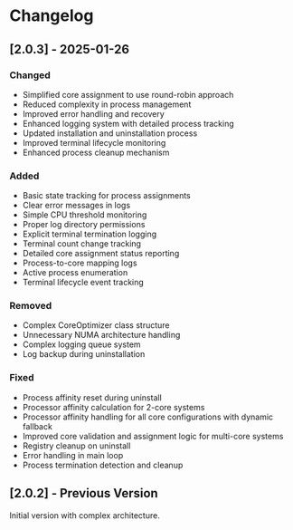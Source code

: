 # Changelog

## [2.0.3] - 2025-01-26

### Changed
- Simplified core assignment to use round-robin approach
- Reduced complexity in process management
- Improved error handling and recovery
- Enhanced logging system with detailed process tracking
- Updated installation and uninstallation process
- Improved terminal lifecycle monitoring
- Enhanced process cleanup mechanism

### Added
- Basic state tracking for process assignments
- Clear error messages in logs
- Simple CPU threshold monitoring
- Proper log directory permissions
- Explicit terminal termination logging
- Terminal count change tracking
- Detailed core assignment status reporting
- Process-to-core mapping logs
- Active process enumeration
- Terminal lifecycle event tracking

### Removed
- Complex CoreOptimizer class structure
- Unnecessary NUMA architecture handling
- Complex logging queue system
- Log backup during uninstallation

### Fixed
- Process affinity reset during uninstall
- Processor affinity calculation for 2-core systems
- Processor affinity handling for all core configurations with dynamic fallback
- Improved core validation and assignment logic for multi-core systems
- Registry cleanup on uninstall
- Error handling in main loop
- Process termination detection and cleanup

## [2.0.2] - Previous Version

Initial version with complex architecture.
